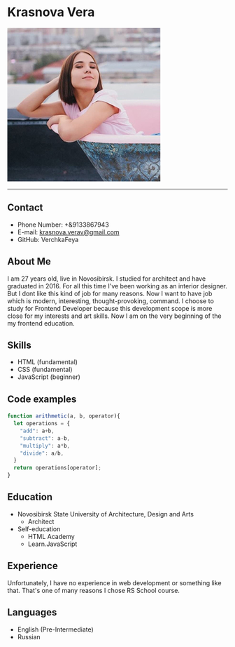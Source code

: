 # Krasnova Vera
![My Photo](photo.jpg)
___

## Contact
* Phone Number: +&9133867943
* E-mail: krasnova.verav@gmail.com
* GitHub: VerchkaFeya
## About Me
I am 27 years old, live in Novosibirsk. I studied for architect and have graduated in 2016. For all this time I've been working as an interior designer. But I dont like this kind of job for many reasons. Now I want to have job which is modern, interesting, thought-provoking, command. I choose to study for Frontend Developer because this development scope is more close for my interests and art skills. Now I am on the very beginning of the my frontend education. 
## Skills
* HTML (fundamental)
* CSS (fundamental)
* JavaScript (beginner)
## Code examples 
```javascript
function arithmetic(a, b, operator){
  let operations = {
    "add": a+b,
    "subtract": a-b,
    "multiply": a*b,
    "divide": a/b,
  }
  return operations[operator]; 
}
```
## Education
* Novosibirsk State University of Architecture, Design and Arts 
  * Architect
* Self-education 
  * HTML Academy
  * Learn.JavaScript
## Experience 
Unfortunately, I have no experience in web development or something like that. That's one of many reasons I chose RS School course.
## Languages
* English (Pre-Intermediate)
* Russian